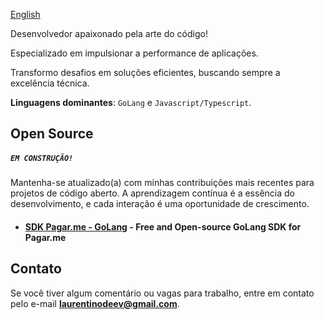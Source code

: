 [English](https://github.com/laurentino14/laurentino14/tree/main/README.md)

Desenvolvedor apaixonado pela arte do código!

Especializado em impulsionar a performance de aplicações.

Transformo desafios em soluções eficientes, buscando sempre a excelência técnica.


**Linguagens dominantes**: ``GoLang`` e ``Javascript/Typescript``.

    
## Open Source 
##### **```EM CONSTRUÇÃO!```**
Mantenha-se atualizado(a) com minhas contribuições mais recentes para projetos de código aberto.
A aprendizagem contínua é a essência do desenvolvimento, e cada interação é uma oportunidade de crescimento.

- #### [SDK Pagar.me - GoLang](https://github.com/elevattlabs/pagarme-go) - Free and Open-source GoLang SDK for Pagar.me





## Contato

Se você tiver algum comentário ou vagas para trabalho, entre em contato pelo e-mail **laurentinodeev@gmail.com**.
